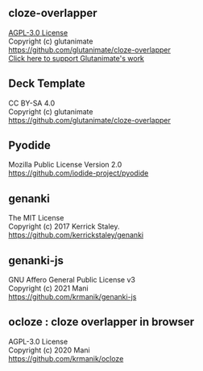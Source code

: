 ## cloze-overlapper
[AGPL-3.0 License](https://raw.githubusercontent.com/glutanimate/cloze-overlapper/master/LICENSE)
<br>Copyright (c) glutanimate
<br>https://github.com/glutanimate/cloze-overlapper
<br>[Click here to support Glutanimate's work](https://glutanimate.com/support-my-work/)

## Deck Template
CC BY-SA 4.0
<br>Copyright (c) glutanimate
<br>https://github.com/glutanimate/cloze-overlapper

## Pyodide 
Mozilla Public License Version 2.0
<br>https://github.com/iodide-project/pyodide

## genanki
The MIT License
<br>Copyright (c) 2017 Kerrick Staley.
<br>https://github.com/kerrickstaley/genanki

## genanki-js
GNU Affero General Public License v3 
<br>Copyright (c) 2021 Mani
<br>https://github.com/krmanik/genanki-js

## ocloze : cloze overlapper in browser
AGPL-3.0 License
<br>Copyright (c) 2020 Mani
<br>https://github.com/krmanik/ocloze